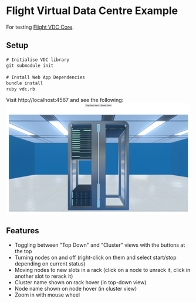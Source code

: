 # Flight Virtual Data Centre Example

For testing [Flight VDC Core](https://github.com/openflighthpc/flight-vdc-core).

## Setup 

```
# Initialise VDC library
git submodule init

# Install Web App Dependencies
bundle install
ruby vdc.rb
```

Visit http://localhost:4567 and see the following:
![](img/index.png)

## Features

- Toggling between "Top Down" and "Cluster" views with the buttons at the top
- Turning nodes on and off (right-click on them and select start/stop depending on current status) 
- Moving nodes to new slots in a rack (click on a node to unrack it, click in another slot to rerack it) 
- Cluster name shown on rack hover (in top-down view)
- Node name shown on node hover (in cluster view) 
- Zoom in with mouse wheel
